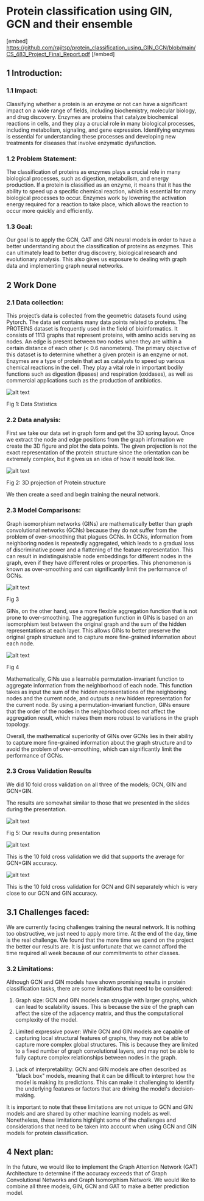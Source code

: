 # Protein classification using GIN, GCN and their ensemble

[embed] https://github.com/rajitsp/protein_classification_using_GIN_GCN/blob/main/CS_483_Project_Final_Report.pdf [/embed]


## 1 Introduction:

### 1.1 Impact:
Classifying whether a protein is an enzyme or not can have a significant impact on a wide range of fields, including biochemistry, molecular biology, and drug discovery. Enzymes are proteins that catalyze biochemical reactions in cells, and they play a crucial role in many biological processes, including metabolism, signaling, and gene expression. Identifying enzymes is essential for understanding these processes and developing new treatments for diseases that involve enzymatic dysfunction.

### 1.2 Problem Statement:
The classification of proteins as enzymes plays a crucial role in many biological processes, such as digestion, metabolism, and energy production.  If a protein is classified as an enzyme, it means that it has the ability to speed up a specific chemical reaction, which is essential for many biological processes to occur. Enzymes work by lowering the activation energy required for a reaction to take place, which allows the reaction to occur more quickly and efficiently.


### 1.3 Goal:
Our goal is to apply the GCN, GAT and GIN neural models in order to have a better understanding about the classification of proteins as enzymes. This can ultimately lead to better drug discovery, biological research and evolutionary analysis. This also gives us exposure to dealing with graph data and implementing graph neural networks.

## 2 Work Done

### 2.1 Data collection:
This project’s data is collected from the geometric datasets found using Pytorch. The data set contains many data points related to proteins. The PROTEINS dataset is frequently used in the field of bioinformatics. It consists of 1113 graphs that represent proteins, with amino acids serving as nodes. An edge is present between two nodes when they are within a certain distance of each other (< 0.6 nanometers). The primary objective of this dataset is to determine whether a given protein is an enzyme or not. Enzymes are a type of protein that act as catalysts to speed up various chemical reactions in the cell. They play a vital role in important bodily functions such as digestion (lipases) and respiration (oxidases), as well as commercial applications such as the production of antibiotics.


![alt text](https://github.com/rajitsp/protein_classification_using_GIN_GCN/blob/main/readme_imgs/stat_table.png)

Fig 1: Data Statistics


### 2.2 Data analysis:

First we take our data set in graph form and get the 3D spring layout. Once we extract the node and edge positions from the graph information we create the 3D figure and plot the data points. The given projection is not the exact representation of the protein structure since the orientation can be extremely complex, but it gives us an idea of how it would look like.

![alt text](https://github.com/rajitsp/protein_classification_using_GIN_GCN/blob/main/readme_imgs/3d_projection.png)

Fig 2: 3D projection of Protein structure

We then create a seed and begin training the neural network.

### 2.3 Model Comparisons:
Graph isomorphism networks (GINs) are mathematically better than graph convolutional networks (GCNs) because they do not suffer from the problem of over-smoothing that plagues GCNs. In GCNs, information from neighboring nodes is repeatedly aggregated, which leads to a gradual loss of discriminative power and a flattening of the feature representation. This can result in indistinguishable node embeddings for different nodes in the graph, even if they have different roles or properties. This phenomenon is known as over-smoothing and can significantly limit the performance of GCNs. 

![alt text](https://github.com/rajitsp/protein_classification_using_GIN_GCN/blob/main/readme_imgs/gcn_classification.png)

Fig 3

GINs, on the other hand, use a more flexible aggregation function that is not prone to over-smoothing. The aggregation function in GINs is based on an isomorphism test between the original graph and the sum of the hidden representations at each layer. This allows GINs to better preserve the original graph structure and to capture more fine-grained information about each node.

![alt text](https://github.com/rajitsp/protein_classification_using_GIN_GCN/blob/main/readme_imgs/gin_classification.png)

Fig 4

 Mathematically, GINs use a learnable permutation-invariant function to aggregate information from the neighborhood of each node. This function takes as input the sum of the hidden representations of the neighboring nodes and the current node, and outputs a new hidden representation for the current node. By using a permutation-invariant function, GINs ensure that the order of the nodes in the neighborhood does not affect the aggregation result, which makes them more robust to variations in the graph topology. 

Overall, the mathematical superiority of GINs over GCNs lies in their ability to capture more fine-grained information about the graph structure and to avoid the problem of over-smoothing, which can significantly limit the performance of GCNs.

### 2.3 Cross Validation Results
We did 10 fold cross validation on all three of the models; GCN, GIN and GCN+GIN.

The results are somewhat similar to those that we presented in the slides during the presentation.

![alt text](https://github.com/rajitsp/protein_classification_using_GIN_GCN/blob/main/readme_imgs/result.png)

Fig 5: Our results during presentation



![alt text](https://github.com/rajitsp/protein_classification_using_GIN_GCN/blob/main/readme_imgs/cross_val1.png)

This is the 10 fold cross validation we did that supports the average for GCN+GIN accuracy.



![alt text](https://github.com/rajitsp/protein_classification_using_GIN_GCN/blob/main/readme_imgs/cross_val2.png)

This is the 10 fold cross validation for GCN and GIN separately which is very close to our GCN and GIN accuracy.



## 3.1 Challenges faced:
We are currently facing challenges training the neural network. It is nothing too obstructive, we just need to apply more time. At the end of the day, time is the real challenge. We found that the more time we spend on the project the better our results are. It is just unfortunate that we cannot afford the time required all week because of our commitments to other classes.

### 3.2 Limitations:
Although GCN and GIN models have shown promising results in protein classification tasks, there are some limitations that need to be considered:

1. Graph size: GCN and GIN models can struggle with larger graphs, which can lead to scalability issues. This is because the size of the graph can affect the size of the adjacency matrix, and thus the computational complexity of the model.

2. Limited expressive power: While GCN and GIN models are capable of capturing local structural features of graphs, they may not be able to capture more complex global structures. This is because they are limited to a fixed number of graph convolutional layers, and may not be able to fully capture complex relationships between nodes in the graph.

3. Lack of interpretability: GCN and GIN models are often described as "black box" models, meaning that it can be difficult to interpret how the model is making its predictions. This can make it challenging to identify the underlying features or factors that are driving the model's decision-making.

It is important to note that these limitations are not unique to GCN and GIN models and are shared by other machine learning models as well. Nonetheless, these limitations highlight some of the challenges and considerations that need to be taken into account when using GCN and GIN models for protein classification.


## 4 Next plan:
In the future, we would like to implement the Graph Attention Network (GAT)  Architecture to determine if the accuracy exceeds that of Graph Convolutional Networks and Graph Isomorphism Network. We would like to combine all three models, GIN, GCN and GAT to make a better prediction model.
